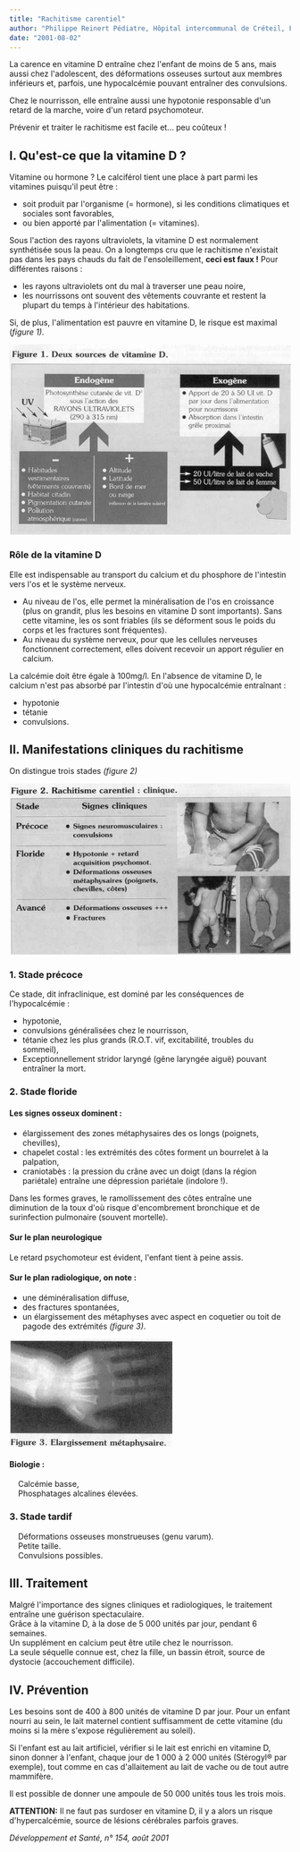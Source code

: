 ```yaml
---
title: "Rachitisme carentiel"
author: "Philippe Reinert Pédiatre, Hôpital intercommunal de Créteil, France."
date: "2001-08-02"
---
```


<div class="teaser"><p>La carence en vitamine D entraîne chez l'enfant de moins de 5 ans, mais aussi chez l'adolescent, des déformations osseuses surtout aux membres inférieurs et, parfois, une hypocalcémie pouvant entraîner des convulsions.</p>
<p>Chez le nourrisson, elle entraîne aussi une hypotonie responsable d'un retard de la marche, voire d'un retard psychomoteur.</p>
<p>Prévenir et traiter le rachitisme est facile et... peu coûteux !</p></div>

## I. Qu'est-ce que la vitamine D ?

Vitamine ou hormone ? Le calciférol tient une place à part parmi les vitamines puisqu'il peut être :

*   soit produit par l'organisme (= hormone), si les conditions climatiques et sociales sont favorables,
*   ou bien apporté par l'alimentation (= vitamines).

Sous l'action des rayons ultraviolets, la vitamine D est normalement synthétisée sous la peau. On a longtemps cru que le rachitisme n'existait pas dans les pays chauds du fait de l'ensoleillement, **ceci est faux !** Pour différentes raisons :

*   les rayons ultraviolets ont du mal à traverser une peau noire,
*   les nourrissons ont souvent des vêtements couvrante et restent la plupart du temps à l'intérieur des habitations.

Si, de plus, l'alimentation est pauvre en vitamine D, le risque est maximal (_figure_ _1)._


![](i933-1.jpg)


### Rôle de la vitamine D

Elle est indispensable au transport du calcium et du phosphore de l'intestin vers l'os et le système nerveux.

*   Au niveau de l'os, elle permet la minéralisation de l'os en croissance (plus on grandit, plus les besoins en vitamine D sont importants). Sans cette vitamine, les os sont friables (ils se déforment sous le poids du corps et les fractures sont fréquentes).  
*   Au niveau du système nerveux, pour que les cellules nerveuses fonctionnent correctement, elles doivent recevoir un apport régulier en calcium.

La calcémie doit être égale à 100mg/l. En l'absence de vitamine D, le calcium n'est pas absorbé par l'intestin d'où une hypocalcémie entraînant :

*   hypotonie
*   tétanie
*   convulsions.

## Il. Manifestations cliniques du rachitisme

On distingue trois stades _(figure 2)_


![](i933-2.jpg)


### 1. Stade précoce

Ce stade, dit infraclinique, est dominé par les conséquences de l'hypocalcémie :

*   hypotonie,
*   convulsions généralisées chez le nourrisson,
*   tétanie chez les plus grands (R.O.T. vif, excitabilité, troubles du sommeil),
*   Exceptionnellement stridor laryngé (gêne laryngée aiguë) pouvant entraîner la mort.

### 2. Stade floride

#### Les **signes osseux** dominent :

*   élargissement des zones métaphysaires des os longs (poignets, chevilles),
*   chapelet costal : les extrémités des côtes forment un bourrelet à la palpation,
*   craniotabès : la pression du crâne avec un doigt (dans la région pariétale) entraîne une dépression pariétale (indolore !).

Dans les formes graves, le ramollissement des côtes entraîne une diminution de la toux d'où risque d'encombrement bronchique et de surinfection pulmonaire (souvent mortelle).

#### Sur le plan neurologique

Le retard psychomoteur est évident, l'enfant tient à peine assis.

#### Sur le plan radiologique, on note :

*   une déminéralisation diffuse,
*   des fractures spontanées,
*   un élargissement des métaphyses avec aspect en coquetier ou toit de pagode des extrémités _(figure 3)_.


![](i933-3.jpg)


#### Biologie :

    Calcémie basse,  
    Phosphatages alcalines élevées.

### 3. Stade tardif

    Déformations osseuses monstrueuses (genu varum).  
    Petite taille.  
    Convulsions possibles.

## III. Traitement

Malgré l'importance des signes cliniques et radiologiques, le traitement entraîne une guérison spectaculaire.  
Grâce à la vitamine D, à la dose de 5 000 unités par jour, pendant 6 semaines.  
Un supplément en calcium peut être utile chez le nourrisson.  
La seule séquelle connue est, chez la fille, un bassin étroit, source de dystocie (accouchement difficile).

## IV. Prévention

Les besoins sont de 400 à 800 unités de vitamine D par jour. Pour un enfant nourri au sein, le lait maternel contient suffisamment de cette vitamine (du moins si la mère s'expose régulièrement au soleil).

Si l'enfant est au lait artificiel, vérifier si le lait est enrichi en vitamine D, sinon donner à l'enfant, chaque jour de 1 000 à 2 000 unités (Stérogyl® par exemple), tout comme en cas d'allaitement au lait de vache ou de tout autre mammifère.

Il est possible de donner une ampoule de 50 000 unités tous les trois mois.

**ATTENTION:** Il ne faut pas surdoser en vitamine D, il y a alors un risque d'hypercalcémie, source de lésions cérébrales parfois graves.

_Développement et Santé, n° 154, août 2001_
